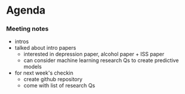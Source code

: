 # Agenda

### Meeting notes

- intros
- talked about intro papers
  - interested in depression paper, alcohol paper + ISS paper
  - can consider machine learning research Qs to create predictive models
- for next week's checkin
  - create github repository
  - come with list of research Qs
